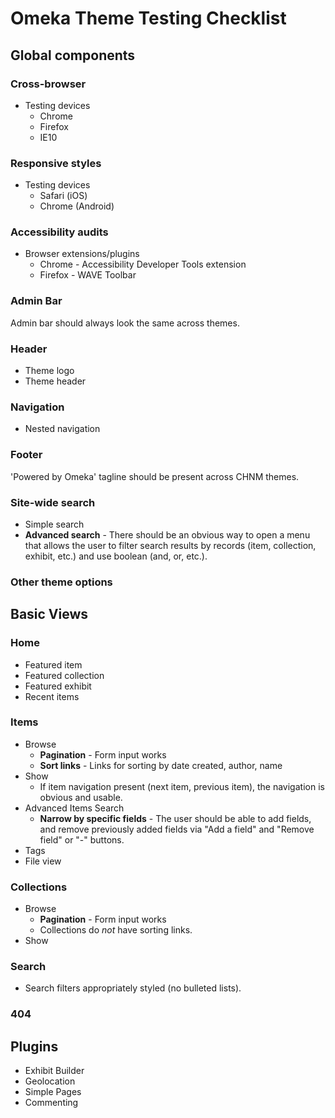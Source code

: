 # Omeka Theme Testing Checklist

## Global components

### Cross-browser

* Testing devices
    * Chrome
    * Firefox
    * IE10

### Responsive styles

* Testing devices
    * Safari (iOS)
    * Chrome (Android)

### Accessibility audits

* Browser extensions/plugins
    * Chrome - Accessibility Developer Tools extension
    * Firefox - WAVE Toolbar

### Admin Bar

Admin bar should always look the same across themes.

### Header

* Theme logo
* Theme header

### Navigation
* Nested navigation

### Footer

'Powered by Omeka' tagline should be present across CHNM themes.

### Site-wide search

* Simple search
* __Advanced search__ - There should be an obvious way to open a menu that allows the user to filter search results by records (item, collection, exhibit, etc.) and use boolean (and, or, etc.).    

### Other theme options

## Basic Views

### Home

* Featured item
* Featured collection
* Featured exhibit
* Recent items

### Items

* Browse
    * __Pagination__ - Form input works
    * __Sort links__ - Links for sorting by date created, author, name
* Show
    * If item navigation present (next item, previous item), the navigation is obvious and usable.
* Advanced Items Search
    * __Narrow by specific fields__ - The user should be able to add fields, and remove previously added fields via "Add a field" and "Remove field" or "-" buttons.
* Tags
* File view

### Collections

* Browse
    * __Pagination__ - Form input works
    * Collections do *not* have sorting links.
* Show

### Search

* Search filters appropriately styled (no bulleted lists).

### 404

## Plugins

* Exhibit Builder
* Geolocation
* Simple Pages
* Commenting